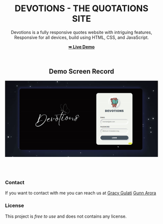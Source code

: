 <div align="center">
  
<h1 align="center">DEVOTIONS - THE QUOTATIONS SITE </h1>

  Devotions is a fully responsive quotes website with intriguing features, <br /> Responsive for all devices, build using HTML, CSS, and JavaScript.

  <a href="https://gracygulati7.github.io/DEVOTIONS/"><strong>➥ Live Demo</strong></a>

<br />

<h2>Demo Screen Record</h2>

![Devotions Demo](https://github.com/gracygulati7/DEVOTIONS/blob/main/live%20demo.gif)

</div>

<br><br>
### Contact

If you want to contact with me you can reach us at [Gracy Gulati](https://www.linkedin.com/in/gracy-gulati-956061292/) [Gunn Arora](https://www.linkedin.com/in/gunn-arora-3a0a9b291/)


### License

This project is *free to use* and does not contains any license.

